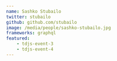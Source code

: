 ```yaml
---
name: Sashko Stubailo
twitter: stubailo
github: github.com/stubailo
image: /media/people/sashko-stubailo.jpg
frameworks: graphql
featured: 
    - tdjs-event-3
    - tdjs-event-4
---
```

